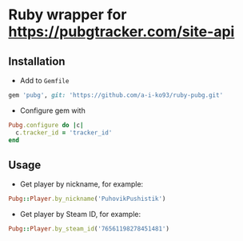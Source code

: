 # Ruby wrapper for https://pubgtracker.com/site-api

## Installation

* Add to `Gemfile`

```ruby
gem 'pubg', git: 'https://github.com/a-i-ko93/ruby-pubg.git'
```

* Configure gem with

```ruby
Pubg.configure do |c|
  c.tracker_id = 'tracker_id'
end
```

## Usage

* Get player by nickname, for example:

```ruby
Pubg::Player.by_nickname('PuhovikPushistik')
```

* Get player by Steam ID, for example:

```ruby
Pubg::Player.by_steam_id('76561198278451481')
```